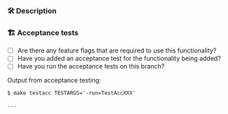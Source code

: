 <!--
Adding a new resource or datasource? Use this checklist to get started: https://github.com/hashicorp/terraform-provider-hcp/blob/main/contributing/checklist-resource.md

Hashicorp contributors, please consider: what stage of release is your feature in?
If the feature is for internal Hashicorp usage only, it should be maintained on a feature branch until ready for beta release.
If the feature is for select beta users, it can be merged to main and released as a new minor version. A beta banner must be added to the documentation.
If the feature is ready for all HCP users, it can be merged to main and released as a new minor version. You may wish to coordinate with the release of the feature in the UI.
-->

### :hammer_and_wrench: Description

<!-- What code changed, and why? If adding a new resource, what is it and what are its key features? If updating an existing resource, what new functionality was added? -->

### :building_construction: Acceptance tests

- [ ] Are there any feature flags that are required to use this functionality?
- [ ] Have you added an acceptance test for the functionality being added?
- [ ] Have you run the acceptance tests on this branch?

Output from acceptance testing:

<!--
Replace TestAccXXX with a pattern that matches the tests affected by this PR. More info on acceptance tests here: https://github.com/hashicorp/terraform-provider-hcp/blob/main/contributing/writing-tests.md

For more information on the `-run` flag, see the `go test` documentation at https://tip.golang.org/cmd/go/#hdr-Testing_flags.
-->
```
$ make testacc TESTARGS='-run=TestAccXXX'

...
```
